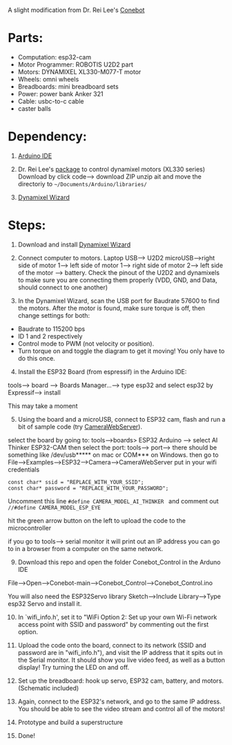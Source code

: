 A slight modification from Dr. Rei Lee's [Conebot](https://github.com/rei039474/ConeBot)

# Parts:
* Computation: esp32-cam
* Motor Programmer: ROBOTIS U2D2 part
* Motors: DYNAMIXEL XL330-M077-T motor
* Wheels: omni wheels
* Breadboards: mini breadboard sets
* Power: power bank Anker 321
* Cable: usbc-to-c cable
* caster balls


# Dependency:
1. [Arduino IDE](https://www.arduino.cc/en/software)
2. Dr. Rei Lee's [package](https://github.com/rei039474/Dynamixel_XL330_Servo_Library) to control dynamixel motors (XL330 series)
Download by click code--> download ZIP
unzip ait and move the directoriy to `~/Documents/Arduino/libraries/`

4. [Dynamixel Wizard](https://emanual.robotis.com/docs/en/software/dynamixel/dynamixel_wizard2/)

# Steps:
1. Download and install [Dynamixel Wizard](https://emanual.robotis.com/docs/en/software/dynamixel/dynamixel_wizard2/)

2. Connect computer to motors. Laptop USB--> U2D2 microUSB-->right side of motor 1--> left side of motor 1--> right side of motor 2--> left side of the motor --> battery. Check the pinout of the U2D2 and dynamixels to make sure you are connecting them properly (VDD, GND, and Data, should connect to one another) 

3. In the Dynamixel Wizard, scan the USB port for Baudrate 57600 to find the motors. After the motor is found, make sure torque is off, then change settings for both:
- Baudrate to 115200 bps
- ID 1 and 2 respectively
- Control mode to PWM (not velocity or position).
- Turn torque on and toggle the diagram to get it moving! You only have to do this once.

4. Install the ESP32 Board (from espressif) in the Arduino IDE:

tools--> board --> Boards Manager...--> type esp32 and select esp32 by Expressif--> install

This may take a moment

5. Using the board and a microUSB, connect to ESP32 cam, flash and run a bit of sample code (try [CameraWebServer](https://randomnerdtutorials.com/esp32-cam-video-streaming-face-recognition-arduino-ide/)).

select the board by going to:
tools-->boards> ESP32 Arduino --> select AI Thinker ESP32-CAM
then select the port:
tools--> port--> there should be something like /dev/usb***** on mac or COM*** on Windows.
then go to File-->Examples-->ESP32-->Camera-->CameraWebServer
put in your wifi credentials
```
const char* ssid = "REPLACE_WITH_YOUR_SSID";
const char* password = "REPLACE_WITH_YOUR_PASSWORD";
```
Uncomment this line `#define CAMERA_MODEL_AI_THINKER ` and comment out `//#define CAMERA_MODEL_ESP_EYE `

hit the green arrow button on the left to upload the code to the microcontroller

if you go to tools--> serial monitor it will print out an IP address you can go to in a browser from a computer on the same network.

9. Download this repo and open the folder Conebot_Control in the Arduno IDE

File-->Open-->Conebot-main-->Conebot_Control-->Conebot_Control.ino

You will also need the ESP32Servo library
Sketch-->Include Library-->Type esp32 Servo and install it.

10. In `wifi_info.h', set it to "WiFi Option 2: Set up your own Wi-Fi network access point with SSID and password" by commenting out the first option.

11. Upload the code onto the board, connect to its network (SSID and password are in "wifi_info.h"), and visit the IP address that it spits out in the Serial monitor. It should show you live video feed, as well as a button display! Try turning the LED on and off.
  
12. Set up the breadboard: hook up servo, ESP32 cam, battery, and motors. (Schematic included)

13. Again, connect to the ESP32's network, and go to the same IP address. You should be able to see the video stream and control all of the motors!

14. Prototype and build a superstructure

15. Done!
